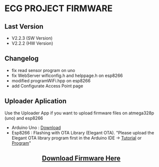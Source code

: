 # ECG PROJECT FIRMWARE
## Last Version
- V2.2.3 (SW Version)
- V2.2.2 (HW Version)

## Changelog
- fix read sensor program on uno
- fix WebServer wificonfig.h and helppage.h on esp8266
- modified programWiFi.hpp on esp8266
- add Configurate Access Point page

## Uploader Aplication
<p>Use the Uploader App if you want to upload firmware files on atmega328p (uno) and esp8266</p>

- Arduino Uno : <a href="https://drive.google.com/drive/folders/1Jd0Euq1-ti-_1vtQXpMNdb4uExqVydhc?usp=sharing" target="-blank">Download</a>
- Esp8266     : Flashing with OTA Library (Elegant OTA). "Please upload the Elegant OTA library program first in the Arduino IDE -> <a href="https://youtu.be/LDk_tKrHIdI?si=OgcLtV9RhKXbJCEk" target="-blank">Tutorial</a> or <a href="https://github.com/N1zam/ECG-Project-Firmware/blob/V2.2.1.2/esp8266/program_ota/program_ota.ino" target="-blank">Program</a>"

<h2 align=center><a href="https://github.com/N1zam/ECG-Project-Firmware/archive/refs/tags/2.2.2.3.zip">Download Firmware Here</a></h2>